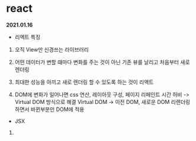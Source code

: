 # react

**2021.01.16**
- 리엑트 특징
1. 오직 View만 신경쓰는 라이브러리

2. 어떤 데이터가 변할 떄마다 변화를 주는 것이 아닌 기존 뷰를 날리고 처음부터 새로 렌더링

3. 최대한 성능을 아끼고 새로 렌더링 할 수 있도록 하는 것이 리액트

4. DOM에 변화가 일어나면 css 연산, 레이아웃 구성, 페이지 리페인트 시간 허비 -> Virtual DOM 방식으로 해결 
   Virtual DOM -> 이전 DOM, 새로운 DOM 리렌더링 하면서 바뀐부분만 DOM에 적용


- JSX

1. 


